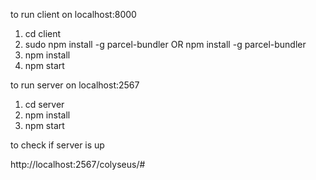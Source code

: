 to run client on localhost:8000

1. cd client
2. sudo npm install -g parcel-bundler OR npm install -g parcel-bundler
3. npm install
4. npm start 



to run server on localhost:2567

1. cd server 
2. npm install
3. npm start 


to check if server is up 

http://localhost:2567/colyseus/#